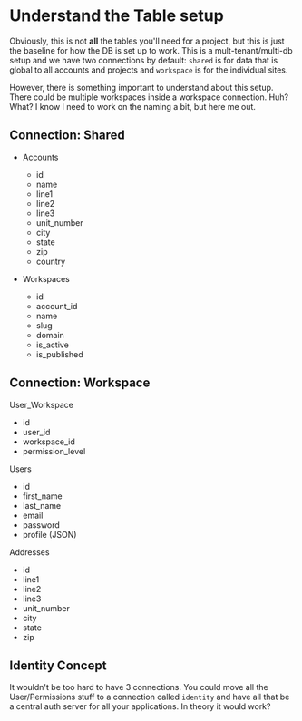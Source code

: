 # Understand the Table setup

Obviously, this is not **all** the tables you'll need for a project, but this is just the baseline for how the DB is set up to work. This is a mult-tenant/multi-db setup and we have two connections by default: `shared` is for data that is global to all accounts and projects and `workspace` is for the individual sites. 

However, there is something important to understand about this setup. There could be multiple workspaces inside a workspace connection. Huh? What? I know I need to work on the naming a bit, but here me out. 

## Connection: Shared

- Accounts
  - id
  - name
  - line1
  - line2
  - line3
  - unit_number
  - city
  - state
  - zip
  - country

- Workspaces
  - id
  - account_id
  - name
  - slug
  - domain
  - is_active
  - is_published
  
## Connection: Workspace

User_Workspace 
- id
- user_id
- workspace_id
- permission_level

Users
- id
- first_name
- last_name
- email
- password
- profile (JSON)

Addresses
- id
- line1
- line2
- line3
- unit_number
- city
- state
- zip


## Identity Concept

It wouldn't be too hard to have 3 connections. You could move all the User/Permissions stuff to a connection called `identity` and have all that be a central auth server for all your applications. In theory it would work?
